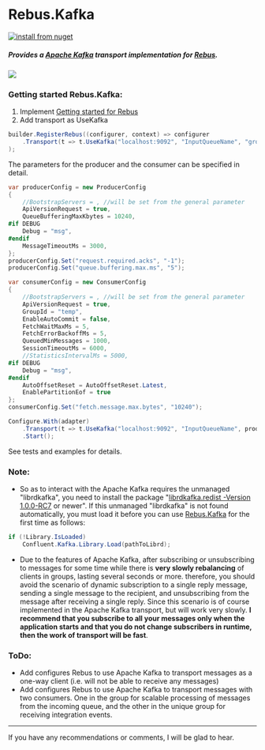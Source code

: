 # Rebus.Kafka

[![install from nuget](https://img.shields.io/nuget/v/Rebus.Kafka.svg?style=flat-square)](https://www.nuget.org/packages/Rebus.Kafka)

##### Provides a [Apache Kafka](https://kafka.apache.org/) transport implementation for [Rebus](https://github.com/rebus-org/Rebus).
![](https://raw.githubusercontent.com/glazkovalex/Rebus.Kafka/master/image.png)
### Getting started Rebus.Kafka:
1. Implement [Getting started for Rebus](https://github.com/rebus-org/Rebus#getting-started)
2. Add transport as UseKafka
```csharp
builder.RegisterRebus((configurer, context) => configurer
	.Transport(t => t.UseKafka("localhost:9092", "InputQueueName", "groupName"))
);
```

The parameters for the producer and the consumer can be specified in detail.

```csharp
var producerConfig = new ProducerConfig
{
	//BootstrapServers = , //will be set from the general parameter
	ApiVersionRequest = true,
	QueueBufferingMaxKbytes = 10240,
#if DEBUG
	Debug = "msg",
#endif
	MessageTimeoutMs = 3000,
};
producerConfig.Set("request.required.acks", "-1");
producerConfig.Set("queue.buffering.max.ms", "5");

var consumerConfig = new ConsumerConfig
{
	//BootstrapServers = , //will be set from the general parameter
	ApiVersionRequest = true,
	GroupId = "temp",
	EnableAutoCommit = false,
	FetchWaitMaxMs = 5,
	FetchErrorBackoffMs = 5,
	QueuedMinMessages = 1000,
	SessionTimeoutMs = 6000,
	//StatisticsIntervalMs = 5000,
#if DEBUG
	Debug = "msg",
#endif
	AutoOffsetReset = AutoOffsetReset.Latest,
	EnablePartitionEof = true
};
consumerConfig.Set("fetch.message.max.bytes", "10240");

Configure.With(adapter)
	.Transport(t => t.UseKafka("localhost:9092", "InputQueueName", producerConfig, consumerConfig))
	.Start();
```

See tests and examples for details.

### Note: 
- So as to interact with the Apache Kafka requires the unmanaged "librdkafka", you need to install the package "[librdkafka.redist -Version 1.0.0-RC7](https://www.nuget.org/packages/librdkafka.redist/1.0.0-RC7 "librdkafka.redist -Version 1.0.0-RC7") or newer". If this unmanaged "librdkafka" is not found automatically, you must load it before you can use [Rebus.Kafka](https://github.com/glazkovalex/Rebus.Kafka) for the first time as follows:

```csharp
if (!Library.IsLoaded)
	Confluent.Kafka.Library.Load(pathToLibrd);
```

- Due to the features of Apache Kafka, after subscribing or unsubscribing to messages for some time while there is **very slowly rebalancing** of clients in groups, lasting several seconds or more. therefore, you should avoid the scenario of dynamic subscription to a single reply message, sending a single message to the recipient, and unsubscribing from the message after receiving a single reply. Since this scenario is of course implemented in the Apache Kafka transport, but will work very slowly. **I recommend that you subscribe to all your messages only when the application starts and that you do not change subscribers in runtime, then the work of transport will be fast**.

### ToDo:
- Add configures Rebus to use Apache Kafka to transport messages as a one-way client (i.e. will not be able to receive any messages)
- Add configures Rebus to use Apache Kafka to transport messages with two consumers. One in the group for scalable processing of messages from the incoming queue, and the other in the unique group for receiving integration events.

---
If you have any recommendations or comments, I will be glad to hear.
